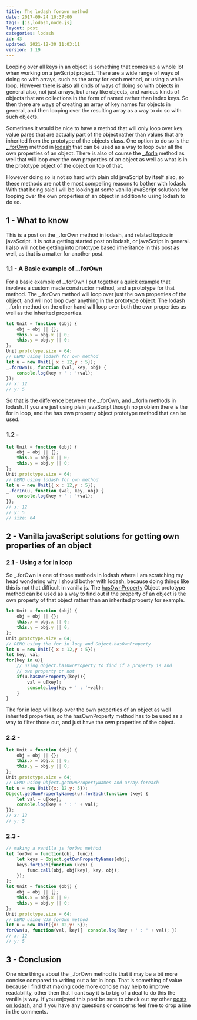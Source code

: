 ```yaml
---
title: The lodash forown method
date: 2017-09-24 10:37:00
tags: [js,lodash,node.js]
layout: post
categories: lodash
id: 43
updated: 2021-12-30 11:03:11
version: 1.19
---
```


Looping over all keys in an object is something that comes up a whole lot when working on a javScript project. There are a wide range of ways of doing so with arrays, such as the array for each method, or using a while loop. However there is also all kinds of ways of doing so with objects in general also, not just arrays, but array like objects, and various kinds of objects that are collections in the form of named rather than index keys. So then there are ways of creating an array of key names for objects in general, and then looping over the resulting array as a way to do so with such objects.

Sometimes it would be nice to have a method that will only loop over key value pares that are actually part of the object rather than values that are inherited from the prototype of the objects class. One option to do so is the [\_.forOwn](https://lodash.com/docs/4.17.4#forOwn) method in [lodash](https://lodash.com/) that can be used as a way to loop over all the own properties of an object. There is also of course the [\_.forIn](/2018/09/30/lodash_forin/) method as well that will loop over the own properties of an object as well as what is in the prototype object of the object on top of that.

However doing so is not so hard with plain old javaScript by itself also, so these methods are not the most compelling reasons to bother with lodash. With that being said I will be looking at some vanilla javaScript solutions for looping over the own properties of an object in addition to using lodash to do so.

<!-- more -->

## 1 - What to know

This is a post on the \_.forOwn method in lodash, and related topics in javaScript. It is not a getting started post on lodash, or javaScript in general. I also will not be getting into prototype based inheritance in this post as well, as that is a matter for another post.

### 1.1 - A Basic example of \_.forOwn

For a basic example of \_.forOwn I put together a quick example that involves a custom made constructor method, and a prototype for that method. The \_.forOwn method will loop over just the own properties of the object, and will not loop over anything in the prototype object. The lodash \_.forIn method on the other hand will loop over both the own properties as well as the inherited properties.

```js
let Unit = function (obj) {
    obj = obj || {};
    this.x = obj.x || 0;
    this.y = obj.y || 0;
};
Unit.prototype.size = 64;
// DEMO using lodash for own method
let u = new Unit({ x : 12,y : 5});
_.forOwn(u, function (val, key, obj) {
    console.log(key + ' : '+val);
});
// x: 12
// y: 5
```

So that is the difference between the \_.forOwn, and \_.forIn methods in lodash. If you are just using plain javaScript though no problem there is the for in loop, and the has own property object prototype method that can be used.

### 1.2 - 

```js
let Unit = function (obj) {
    obj = obj || {};
    this.x = obj.x || 0;
    this.y = obj.y || 0;
};
Unit.prototype.size = 64;
// DEMO using lodash for own method
let u = new Unit({ x : 12,y : 5});
_.forIn(u, function (val, key, obj) {
    console.log(key + ' : '+val);
});
// x: 12
// y: 5
// size: 64
```

## 2 - Vanilla javaScript solutions for getting own properties of an object

### 2.1 - Using a for in loop

So \_.forOwn is one of those methods in lodash where I am scratching my head wondering why I should bother with lodash, because doing things like this is not that difficult in vanilla js. The [hasOwnProperty](https://developer.mozilla.org/en-US/docs/Web/JavaScript/Reference/Global_Objects/Object/hasOwnProperty) Object prototype method can be used as a way to find out if the property of an object is the own property of that object rather than an inherited property for example.

```js
let Unit = function (obj) {
    obj = obj || {};
    this.x = obj.x || 0;
    this.y = obj.y || 0;
};
Unit.prototype.size = 64;
// DEMO using the for in loop and Object.hasOwnProperty
let u = new Unit({ x : 12,y : 5});
let key, val;
for(key in u){
    // using Object.hasOwnProperty to find if a property is and
    // own property or not
    if(u.hasOwnProperty(key)){
        val = u[key];
        console.log(key + ' : '+val);
    }
}
```

The for in loop will loop over the own properties of an object as well inherited properties, so the hasOwnProperty method has to be used as a way to filter those out, and just have the own properties of the object.

### 2.2 - 

```js
let Unit = function (obj) {
    obj = obj || {};
    this.x = obj.x || 0;
    this.y = obj.y || 0;
};
Unit.prototype.size = 64;
// DEMO using Object.getOwnPropertyNames and array.foreach
let u = new Unit({x: 12,y: 5});
Object.getOwnPropertyNames(u).forEach(function (key) {
    let val = u[key];
    console.log(key + ' : ' + val);
});
// x: 12
// y: 5
```

### 2.3 - 

```js
// making a vanilla js forOwn method
let forOwn = function(obj, func){
    let keys = Object.getOwnPropertyNames(obj);
    keys.forEach(function (key) {
        func.call(obj, obj[key], key, obj);
    });
};
let Unit = function (obj) {
    obj = obj || {};
    this.x = obj.x || 0;
    this.y = obj.y || 0;
};
Unit.prototype.size = 64;
// DEMO using VJS forOwn method
let u = new Unit({x: 12,y: 5});
forOwn(u, function(val, key){  console.log(key + ' : ' + val); })
// x: 12
// y: 5
```

## 3 - Conclusion

One nice things about the \_.forOwn method is that it may be a bit more concise compared to writing out a for in loop. That is something of value because I find that making code more concise may help to improve readability, other then that I cant say it is to big of a deal to do this the vanilla js way. If you enjoyed this post be sure to check out my other [posts on lodash](/categories/lodash/), and if you have any questions or concerns feel free to drop a line in the comments.